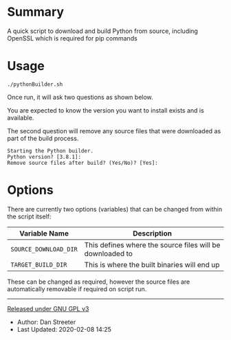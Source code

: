 # Summary

A quick script to download and build Python from source, including OpenSSL which is required for pip commands

# Usage
```
./pythonBuilder.sh
```
Once run, it will ask two questions as shown below.

You are expected to know the version you want to install exists and is available.

The second question will remove any source files that were downloaded as part of the build process.
```
Starting the Python builder.
Python version? [3.8.1]:
Remove source files after build? (Yes/No)? [Yes]:
```

# Options
There are currently two options (variables) that can be changed from within the script itself:

|Variable Name|Description|
|----|----|
|`SOURCE_DOWNLOAD_DIR`|This defines where the source files will be downloaded to|
|`TARGET_BUILD_DIR`|This is where the built binaries will end up|

These can be changed as required, however the source files are automatically removable if required on script run.

____
[Released under GNU GPL v3](LICENSE)
- Author: Dan Streeter
- Last Updated: 2020-02-08 14:25